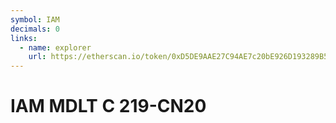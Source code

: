 ```yaml
---
symbol: IAM
decimals: 0
links:
  - name: explorer
    url: https://etherscan.io/token/0xD5DE9AAE27C94AE7c20bE926D193289B5f41EA8A
---
```


# IAM MDLT C 219-CN20
